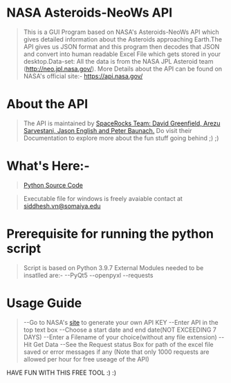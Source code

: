 # NASA Asteroids-NeoWs API

>This is a GUI Program based on NASA's Asteroids-NeoWs API which gives detailed information about the Asteroids approaching Earth.The API gives us JSON format and this program then decodes that JSON and convert into human readable Excel File which gets stored in your desktop.Data-set: All the data is from the NASA JPL Asteroid team (http://neo.jpl.nasa.gov/).
More Details about the API can be found on NASA's official site:-
https://api.nasa.gov/

# About the API
>The API is maintained by [SpaceRocks Team: David Greenfield, Arezu Sarvestani, Jason English and Peter Baunach.](https://github.com/SpaceRocks/)
Do visit their Documentation to explore more about the fun stuff going behind ;) ;)

# What's Here:-
>[Python Source Code](https://github.com/siddhesh010/NASA-ASTEROID-API/blob/main/NASA-ASTEROID-FINDER.py)

>Executable file for windows is freely avaiable 
contact at siddhesh.vn@somaiya.edu

# Prerequisite for running the python script

> Script is based on Python 3.9.7
>External Modules needed to be insatlled are:-
--PyQt5
--openpyxl
--requests

# Usage Guide
> --Go to NASA's [site](https://api.nasa.gov/) to generate your own API KEY
--Enter API in the top text box
--Choose a start date and end date(NOT EXCEEDING 7 DAYS)
--Enter a Filename of your choice(without any file extension)
--Hit Get Data
--See the Request status Box for path of the excel file saved or error messages if any
(Note that only 1000 requests are allowed per hour for free useage of the API)

 HAVE FUN WITH THIS FREE TOOL :) :)
 

